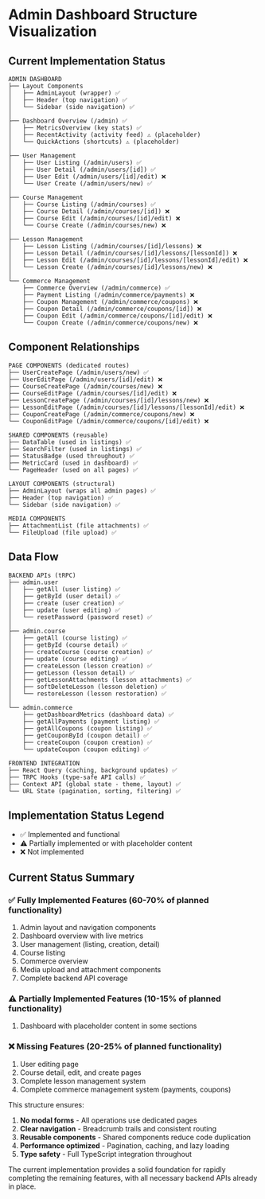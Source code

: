 # Admin Dashboard Structure Visualization

## Current Implementation Status

```
ADMIN DASHBOARD
├── Layout Components
│   ├── AdminLayout (wrapper) ✅
│   ├── Header (top navigation) ✅
│   └── Sidebar (side navigation) ✅
│
├── Dashboard Overview (/admin) ✅
│   ├── MetricsOverview (key stats) ✅
│   ├── RecentActivity (activity feed) ⚠️ (placeholder)
│   └── QuickActions (shortcuts) ⚠️ (placeholder)
│
├── User Management
│   ├── User Listing (/admin/users) ✅
│   ├── User Detail (/admin/users/[id]) ✅
│   ├── User Edit (/admin/users/[id]/edit) ❌
│   └── User Create (/admin/users/new) ✅
│
├── Course Management
│   ├── Course Listing (/admin/courses) ✅
│   ├── Course Detail (/admin/courses/[id]) ❌
│   ├── Course Edit (/admin/courses/[id]/edit) ❌
│   └── Course Create (/admin/courses/new) ❌
│
├── Lesson Management
│   ├── Lesson Listing (/admin/courses/[id]/lessons) ❌
│   ├── Lesson Detail (/admin/courses/[id]/lessons/[lessonId]) ❌
│   ├── Lesson Edit (/admin/courses/[id]/lessons/[lessonId]/edit) ❌
│   └── Lesson Create (/admin/courses/[id]/lessons/new) ❌
│
└── Commerce Management
    ├── Commerce Overview (/admin/commerce) ✅
    ├── Payment Listing (/admin/commerce/payments) ❌
    ├── Coupon Management (/admin/commerce/coupons) ❌
    ├── Coupon Detail (/admin/commerce/coupons/[id]) ❌
    ├── Coupon Edit (/admin/commerce/coupons/[id]/edit) ❌
    └── Coupon Create (/admin/commerce/coupons/new) ❌
```

## Component Relationships

```
PAGE COMPONENTS (dedicated routes)
├── UserCreatePage (/admin/users/new) ✅
├── UserEditPage (/admin/users/[id]/edit) ❌
├── CourseCreatePage (/admin/courses/new) ❌
├── CourseEditPage (/admin/courses/[id]/edit) ❌
├── LessonCreatePage (/admin/courses/[id]/lessons/new) ❌
├── LessonEditPage (/admin/courses/[id]/lessons/[lessonId]/edit) ❌
├── CouponCreatePage (/admin/commerce/coupons/new) ❌
└── CouponEditPage (/admin/commerce/coupons/[id]/edit) ❌

SHARED COMPONENTS (reusable)
├── DataTable (used in listings) ✅
├── SearchFilter (used in listings) ✅
├── StatusBadge (used throughout) ✅
├── MetricCard (used in dashboard) ✅
└── PageHeader (used on all pages) ✅

LAYOUT COMPONENTS (structural)
├── AdminLayout (wraps all admin pages) ✅
├── Header (top navigation) ✅
└── Sidebar (side navigation) ✅

MEDIA COMPONENTS
├── AttachmentList (file attachments) ✅
└── FileUpload (file upload) ✅
```

## Data Flow

```
BACKEND APIs (tRPC)
├── admin.user
│   ├── getAll (user listing) ✅
│   ├── getById (user detail) ✅
│   ├── create (user creation) ✅
│   ├── update (user editing) ✅
│   └── resetPassword (password reset) ✅
│
├── admin.course
│   ├── getAll (course listing) ✅
│   ├── getById (course detail) ✅
│   ├── createCourse (course creation) ✅
│   ├── update (course editing) ✅
│   ├── createLesson (lesson creation) ✅
│   ├── getLesson (lesson detail) ✅
│   ├── getLessonAttachments (lesson attachments) ✅
│   ├── softDeleteLesson (lesson deletion) ✅
│   └── restoreLesson (lesson restoration) ✅
│
└── admin.commerce
    ├── getDashboardMetrics (dashboard data) ✅
    ├── getAllPayments (payment listing) ✅
    ├── getAllCoupons (coupon listing) ✅
    ├── getCouponById (coupon detail) ✅
    ├── createCoupon (coupon creation) ✅
    └── updateCoupon (coupon editing) ✅

FRONTEND INTEGRATION
├── React Query (caching, background updates) ✅
├── TRPC Hooks (type-safe API calls) ✅
├── Context API (global state - theme, layout) ✅
└── URL State (pagination, sorting, filtering) ✅
```

## Implementation Status Legend
- ✅ Implemented and functional
- ⚠️ Partially implemented or with placeholder content
- ❌ Not implemented

## Current Status Summary

### ✅ Fully Implemented Features (60-70% of planned functionality)
1. Admin layout and navigation components
2. Dashboard overview with live metrics
3. User management (listing, creation, detail)
4. Course listing
5. Commerce overview
6. Media upload and attachment components
7. Complete backend API coverage

### ⚠️ Partially Implemented Features (10-15% of planned functionality)
1. Dashboard with placeholder content in some sections

### ❌ Missing Features (20-25% of planned functionality)
1. User editing page
2. Course detail, edit, and create pages
3. Complete lesson management system
4. Complete commerce management system (payments, coupons)

This structure ensures:
1. **No modal forms** - All operations use dedicated pages
2. **Clear navigation** - Breadcrumb trails and consistent routing
3. **Reusable components** - Shared components reduce code duplication
4. **Performance optimized** - Pagination, caching, and lazy loading
5. **Type safety** - Full TypeScript integration throughout

The current implementation provides a solid foundation for rapidly completing the remaining features, with all necessary backend APIs already in place.